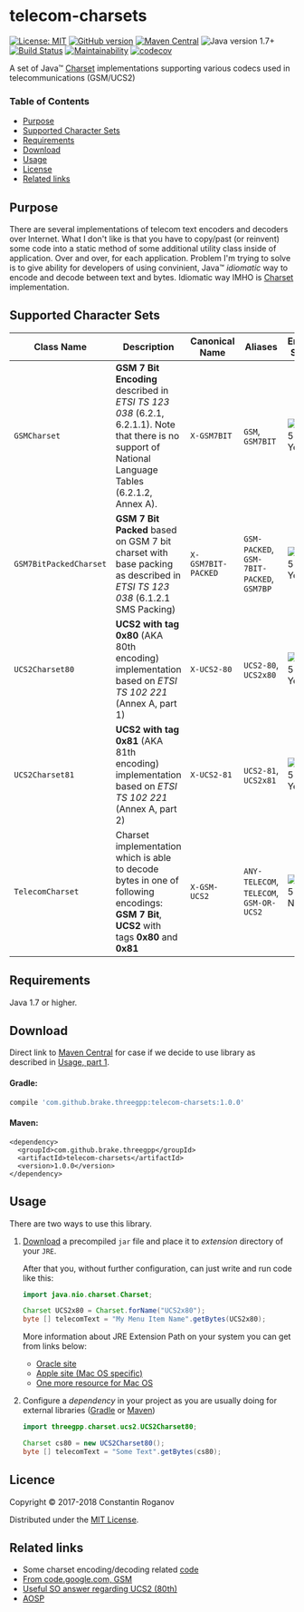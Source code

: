 # telecom-charsets

[![License: MIT](https://img.shields.io/badge/license-MIT-blue.svg?style=flat)](https://opensource.org/licenses/MIT) [![GitHub version](https://badge.fury.io/gh/brake%2Ftelecom-charsets.svg)](https://badge.fury.io/gh/brake%2Ftelecom-charsets) [![Maven Central](https://maven-badges.herokuapp.com/maven-central/com.github.brake.threegpp/telecom-charsets/badge.svg?style=flat-square)](https://maven-badges.herokuapp.com/maven-central/com.github.brake.threegpp/telecom-charsets) ![Java version 1.7+](https://img.shields.io/badge/Java_version-1.7+-green.svg?style=flat-square) [![Build Status](https://travis-ci.org/brake/telecom-charsets.svg?branch=master)](https://travis-ci.org/brake/telecom-charsets) [![Maintainability](https://api.codeclimate.com/v1/badges/f803b962dd656d221032/maintainability)](https://codeclimate.com/github/brake/telecom-charsets/maintainability) [![codecov](https://codecov.io/gh/brake/telecom-charsets/branch/master/graph/badge.svg)](https://codecov.io/gh/brake/telecom-charsets)

A set of Java™ [Charset](https://docs.oracle.com/javase/8/docs/api/java/nio/charset/Charset.html) implementations supporting various codecs used in telecommunications (GSM/UCS2)

### Table of Contents

* [Purpose](#purpose)
* [Supported Character Sets](#supported-character-sets)
* [Requirements](#requirements)
* [Download](#download)
* [Usage](#usage)
* [License](#license)
* [Related links](#related-links)

## Purpose

There are several implementations of telecom text encoders and decoders over Internet. What I don't like is that you have 
to copy/past (or reinvent) some code into a static method of some additional utility class inside of application. 
Over and over, for each application. Problem I'm trying to solve is to give ability for developers of using convinient, Java™
_idiomatic_ way to encode and decode between text and bytes. Idiomatic way IMHO is 
[Charset](https://docs.oracle.com/javase/8/docs/api/java/nio/charset/Charset.html)  implementation. 

## Supported Character Sets

Class Name | Description | Canonical Name | Aliases | Encoding Support | Decoding Support
---------- | ----------- | -------------- | ------- | ---------------- | ----------------
`GSMCharset` | **GSM 7 Bit Encoding** described in _ETSI TS 123 038_ (6.2.1, 6.2.1.1). Note that there is no support of National Language Tables (6.2.1.2, Annex A). | `X-GSM7BIT` | `GSM`, `GSM7BIT` | ![#c5f015](https://placehold.it/15/c5f015/000000?text=+) Yes | ![#c5f015](https://placehold.it/15/c5f015/000000?text=+) Yes
`GSM7BitPackedCharset` | **GSM 7 Bit Packed** based on GSM 7 bit charset with base packing as described in _ETSI TS 123 038_ (6.1.2.1 SMS Packing) | `X-GSM7BIT-PACKED` | `GSM-PACKED`, `GSM-7BIT-PACKED`, `GSM7BP` | ![#c5f015](https://placehold.it/15/c5f015/000000?text=+) Yes | ![#c5f015](https://placehold.it/15/c5f015/000000?text=+) Yes
`UCS2Charset80` | **UCS2 with tag 0x80** (AKA 80th encoding) implementation based on _ETSI TS 102 221_ (Annex A, part 1) | `X-UCS2-80` | `UCS2-80`, `UCS2x80` |  ![#c5f015](https://placehold.it/15/c5f015/000000?text=+) Yes | ![#c5f015](https://placehold.it/15/c5f015/000000?text=+) Yes
`UCS2Charset81` | **UCS2 with tag 0x81** (AKA 81th encoding) implementation based on _ETSI TS 102 221_ (Annex A, part 2) | `X-UCS2-81` | `UCS2-81`, `UCS2x81` |  ![#c5f015](https://placehold.it/15/c5f015/000000?text=+) Yes | ![#c5f015](https://placehold.it/15/c5f015/000000?text=+) Yes
`TelecomCharset` | Charset implementation which is able to decode bytes in one of following encodings: **GSM 7 Bit**, **UCS2** with tags **0x80** and **0x81** | `X-GSM-UCS2` | `ANY-TELECOM`, `TELECOM`, `GSM-OR-UCS2` |  ![#f03c15](https://placehold.it/15/f03c15/000000?text=+) No | ![#c5f015](https://placehold.it/15/c5f015/000000?text=+) Yes

## Requirements

Java 1.7 or higher.


## Download

Direct link to [Maven Central](https://oss.sonatype.org/service/local/repositories/releases/content/com/github/brake/threegpp/telecom-charsets/1.0.0/telecom-charsets-1.0.0.jar) for case if we decide to 
use library as described in [Usage, part 1](#usage).

#### Gradle:
```gradle
compile 'com.github.brake.threegpp:telecom-charsets:1.0.0'
```

#### Maven:
```xms
<dependency>
  <groupId>com.github.brake.threegpp</groupId>
  <artifactId>telecom-charsets</artifactId>
  <version>1.0.0</version>
</dependency>
```

## Usage

There are two ways to use this library.

1. [Download](https://oss.sonatype.org/service/local/repositories/releases/content/com/github/brake/threegpp/telecom-charsets/1.0.0/telecom-charsets-1.0.0.jar) a precompiled `jar` file and place it to _extension_ directory of your `JRE`.

   After that you, without further configuration, can just write and run code like this:
   ```java
   import java.nio.charset.Charset;

   Charset UCS2x80 = Charset.forName("UCS2x80");
   byte [] telecomText = "My Menu Item Name".getBytes(UCS2x80);
   ```
   More information about JRE Extension Path on your system you can get from links below:
   
   - [Oracle site](https://docs.oracle.com/javase/tutorial/ext/basics/install.html)
   - [Apple site (Mac OS specific)](https://developer.apple.com/library/content/qa/qa1170/_index.html) 
   - [One more resource for Mac OS](https://www.quora.com/Where-is-the-jre-lib-ext-folder-found-in-OS-X-for-Java)
   
1. Configure a _dependency_ in your project as you are usually doing for external libraries ([Gradle](#gradle) or [Maven](#maven))

   ```java
   import threegpp.charset.ucs2.UCS2Charset80;

   Charset cs80 = new UCS2Charset80();
   byte [] telecomText = "Some Text".getBytes(cs80);

   ```
   

## Licence

Copyright © 2017-2018 Constantin Roganov

Distributed under the [MIT License](https://opensource.org/licenses/MIT).


## Related links

* Some charset encoding/decoding related [code](https://github.com/twitter/cloudhopper-commons/tree/master/ch-commons-charset/src/main/java/com/cloudhopper/commons/charset)
* [From code.google.com, GSM](https://code.google.com/archive/p/gsm-7-bit-encoder-decoder/downloads)
* [Useful SO answer regarding UCS2 (80th)](https://stackoverflow.com/questions/20898074/ascii-to-ucs2-encoding-java-code)
* [AOSP](https://github.com/aosp-mirror/platform_frameworks_base/blob/master/telephony/java/com/android/internal/telephony/GsmAlphabet.java)

